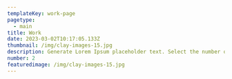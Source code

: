 ```yaml
---
templateKey: work-page
pagetype:
  - main
title: Work
date: 2023-03-02T10:17:05.133Z
thumbnail: /img/clay-images-15.jpg
description: Generate Lorem Ipsum placeholder text. Select the number of characters, words, sentences or paragraphs, and hit generate!
number: 2
featuredimage: /img/clay-images-15.jpg
---
```



